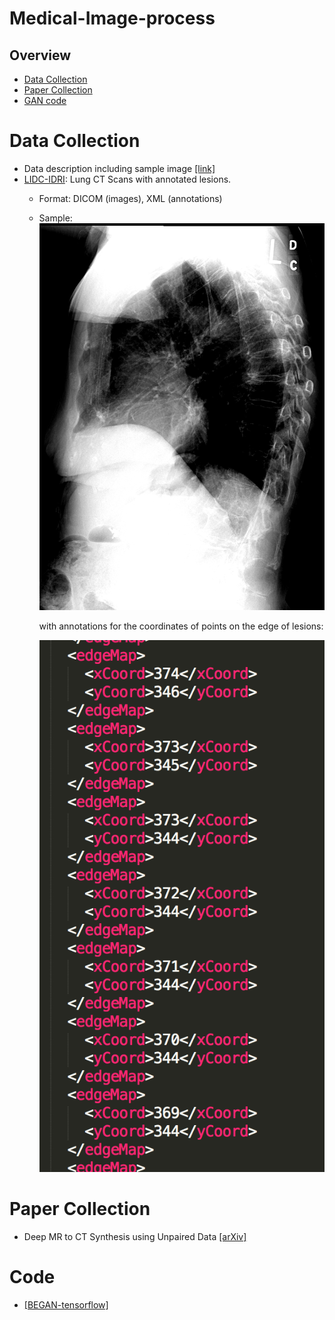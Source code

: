 # Medical-Image-process

## Overview
- [Data Collection](#Data-Collection)
- [Paper Collection](#Paper-Collection)
- [GAN code](#Code)

# Data Collection
- Data description including sample image [[link]](http://bioimage.ucsb.edu/research/bio-segmentation)
- [LIDC-IDRI](https://wiki.cancerimagingarchive.net/display/Public/LIDC-IDRI#495b82e81b5f4adbb9a1418cb9bb03e6): Lung CT Scans with annotated lesions.
  - Format: DICOM (images), XML (annotations)

  - Sample: 
     ![LIDC sample](lidc_sample.png)

     with annotations for the coordinates of points on the edge of lesions:

     ![LIDC annotation sample](lidc_annotation_sample.png)

# Paper Collection
- Deep MR to CT Synthesis using Unpaired Data [[arXiv]](https://arxiv.org/abs/1708.01155)

# Code
- [[BEGAN-tensorflow]](https://github.com/carpedm20/BEGAN-tensorflow)
